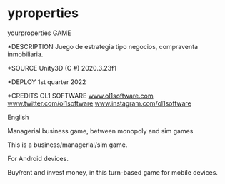 # yproperties

yourproperties GAME

*DESCRIPTION Juego de estrategia tipo negocios, compraventa inmobiliaria.

*SOURCE Unity3D (C #) 2020.3.23f1

*DEPLOY 1st quarter 2022

*CREDITS OL1 SOFTWARE www.ol1software.com www.twitter.com/ol1software www.instagram.com/ol1software

English

Managerial business game, between monopoly and sim games

This is a business/managerial/sim game.

For Android devices.

Buy/rent and invest money, in this turn-based game for mobile devices.
